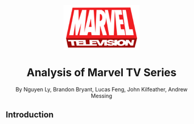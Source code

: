  <p align="center">
    <img src="https://github.com/nguyenlly/math345_proj/blob/main/Images/Marvel-tv-logo.svg.png" width="200" height="120">
     <h1 align="center">Analysis of Marvel TV Series</h1>
    <p align="center" class="h6">By Nguyen Ly, Brandon Bryant, Lucas Feng, John Kilfeather, Andrew Messing </p>
    
## Introduction
